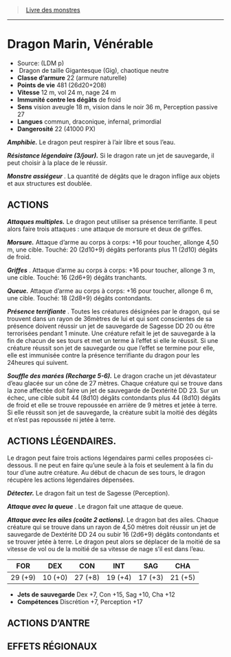 ﻿> [Livre des monstres](tome_of_beasts.md)

---

# Dragon Marin, Vénérable

- Source: (LDM p)
-  Dragon de taille Gigantesque (Gig), chaotique neutre
- **Classe d’armure** 22 (armure naturelle)
- **Points de vie** 481 (26d20+208)
- **Vitesse** 12 m, vol 24 m, nage 24 m
- **Immunité contre les dégâts** de froid
- **Sens** vision aveugle 18 m, vision dans le noir 36 m, Perception passive 27
- **Langues** commun, draconique, infernal, primordial
- **Dangerosité** 22 (41000 PX)

**_Amphibie._** Le dragon peut respirer à l’air libre et sous l’eau.

**_Résistance légendaire (3/jour)._** Si le dragon rate un jet de sauvegarde, il peut choisir à la place de le réussir.

**_Monstre assiégeur_** . La quantité de dégâts que le dragon inflige aux objets et aux structures est doublée.

## ACTIONS

**_Attaques multiples._** Le dragon peut utiliser sa présence terrifiante. Il peut alors faire trois attaques : une attaque de morsure et deux de griffes.

**_Morsure._** Attaque d’arme au corps à corps: +16 pour toucher, allonge 4,50 m, une cible. Touché: 20 (2d10+9) dégâts perforants plus 11 (2d10) dégâts de froid.

**_Griffes_** . Attaque d’arme au corps à corps: +16 pour toucher, allonge 3 m, une cible. Touché: 16 (2d6+9) dégâts tranchants.

**_Queue._** Attaque d’arme au corps à corps: +16 pour toucher, allonge 6 m, une cible. Touché: 18 (2d8+9) dégâts contondants.

**_Présence terrifiante_** . Toutes les créatures désignées par le dragon, qui se trouvent dans un rayon de 36mètres de lui et qui sont conscientes de sa présence doivent réussir un jet de sauvegarde de Sagesse DD 20 ou être terrorisées pendant 1 minute. Une créature refait le jet de sauvegarde à la fin de chacun de ses tours et met un terme à l’effet si elle le réussit. Si une créature réussit son jet de sauvegarde ou que l’effet se termine pour elle, elle est immunisée contre la présence terrifiante du dragon pour les 24heures qui suivent.

**_Souffle des marées (Recharge 5-6)._** Le dragon crache un jet dévastateur d’eau glacée sur un cône de 27 mètres. Chaque créature qui se trouve dans la zone affectée doit faire un jet de sauvegarde de Dextérité DD 23. Sur un échec, une cible subit 44 (8d10) dégâts contondants plus 44 (8d10) dégâts de froid et elle se trouve repoussée en arrière de 9 mètres et jetée à terre. Si elle réussit son jet de sauvegarde, la créature subit la moitié des dégâts et n’est pas repoussée ni jetée à terre.

## ACTIONS LÉGENDAIRES.

Le dragon peut faire trois actions légendaires parmi celles proposées ci-dessous. Il ne peut en faire qu’une seule à la fois et seulement à la fin du tour d’une autre créature. Au début de chacun de ses tours, le dragon récupère les actions légendaires dépensées.

**_Détecter._** Le dragon fait un test de Sagesse (Perception).

**_Attaque avec la queue_** . Le dragon fait une attaque de queue.

**_Attaque avec les ailes (coûte 2 actions)._** Le dragon bat des ailes. Chaque créature qui se trouve dans un rayon de 4,50 mètres doit réussir un jet de sauvegarde de Dextérité DD 24 ou subir 16 (2d6+9) dégâts contondants et se trouver jetée à terre. Le dragon peut alors se déplacer de la moitié de sa vitesse de vol ou de la moitié de sa vitesse de nage s’il est dans l’eau.

|FOR|DEX|CON|INT|SAG|CHA|
|---|---|---|---|---|---|
|29 (+9)|10 (+0)|27 (+8)|19 (+4)|17 (+3)|21 (+5)|

- **Jets de sauvegarde** Dex +7, Con +15, Sag +10, Cha +12
- **Compétences** Discrétion +7, Perception +17

## ACTIONS D’ANTRE

## EFFETS RÉGIONAUX

